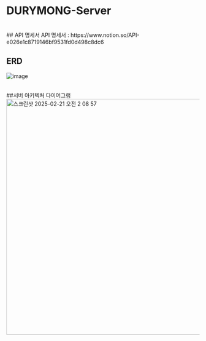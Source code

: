 # DURYMONG-Server
<br>
## API 명세서
API 명세서 : https://www.notion.so/API-e026e1c8719146bf9531fd0d498c8dc6


## ERD
![image](https://github.com/user-attachments/assets/38308d66-8a97-4db8-ad2b-f8e893ee0f50)
<br>
<br>




##서버 아키텍처 다이어그램
<img width="614" alt="스크린샷 2025-02-21 오전 2 08 57" src="https://github.com/user-attachments/assets/8a74bd66-e763-4f74-b360-ffaaad34b34f" />
